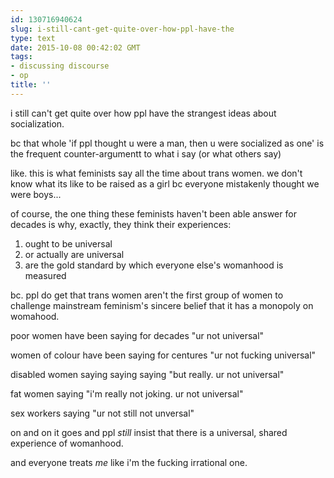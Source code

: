 ```yaml
---
id: 130716940624
slug: i-still-cant-get-quite-over-how-ppl-have-the
type: text
date: 2015-10-08 00:42:02 GMT
tags:
- discussing discourse
- op
title: ''
---
```

i still can't get quite over how ppl have the strangest ideas about socialization.

bc that whole 'if ppl thought u were a man, then u were socialized as one' is the frequent counter-argumentt to what i say (or what others say)

like. this is what feminists say all the time about trans women. we don't know what its like to be raised as a girl bc everyone mistakenly thought we were boys...

of course, the one thing these feminists haven't been able answer for decades is why, exactly, they think their experiences:

1. ought to be universal
2. or actually are universal
3. are the gold standard by which everyone else's womanhood is measured

bc. ppl do get that trans women aren't the first group of women to challenge mainstream feminism's sincere belief that it has a monopoly on womahood.

poor women have been saying for decades "ur not universal"

women of colour have been saying for centures "ur not fucking universal"

disabled women saying saying saying "but really. ur not universal"

fat women saying "i'm really not joking. ur not universal"

sex workers saying "ur not still not unversal"

on and on it goes and ppl _still_ insist that there is a universal, shared experience of womanhood.

and everyone treats _me_ like i'm the fucking irrational one.